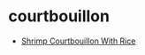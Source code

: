 # courtbouillon

 * [Shrimp Courtbouillon With Rice](../index/s/shrimp-courtbouillon-with-rice-231172.json)
